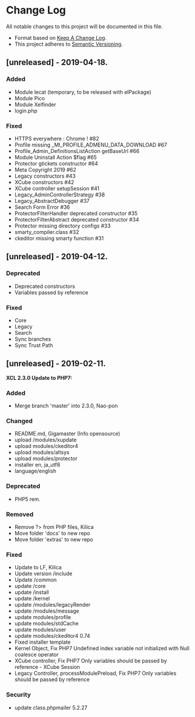 # Change Log

All notable changes to this project will be documented in this file.

- Format based on [Keep A Change Log](https://keepachangelog.com/en/1.0.0/).
- This project adheres to [Semantic Versioning](https://semver.org/).

## [unreleased] - 2019-04-18.

### Added

- Module lecat (temporary, to be released with elPackage)
- Module Pico
- Module Xelfinder
- login.php

### Fixed

- HTTPS everywhere : Chrome ! #82
- Profile missing _MI_PROFILE_ADMENU_DATA_DOWNLOAD #67
- Profile_Admin_DefinitionsListAction getBaseUrl #66
- Module Uninstall Action $flag #65
- Protector gtickets constructor #64
- Meta Copyright 2019 #62
- Legacy constructors #43
- XCube constructors #42
- XCube controller setupSession #41
- Legacy_AdminControllerStrategy #38
- Legacy_AbstractDebugger #37
- Search Form Error #36
- ProtectorFilterHandler deprecated constructor #35
- ProtectorFilterAbstract deprecated constructor #34
- Protector missing directory configs #33
- smarty_compiler.class #32
- ckeditor missing smarty function #31


## [unreleased] - 2019-04-12.

### Deprecated

- Deprecated constructors
- Variables passed by reference

### Fixed

- Core
- Legacy
- Search
- Sync branches
- Sync Trust Path


## [unreleased] - 2019-02-11.

**XCL 2.3.0 Update to PHP7:**

### Added

- Merge branch 'master' into 2.3.0, Nao-pon

### Changed

- README.md, Gigamaster (Info opensource)
- upload /modules/xupdate
- upload modules/ckeditor4
- upload modules/altsys
- upload modules/protector
- installer en, ja_utf8
- language/english

### Deprecated

- PHP5 rem.

### Removed

- Remove ?> from PHP files, Kilica
- Move folder 'docs' to new repo
- Move folder 'extras' to new repo

### Fixed

- Update to LF, Kilica
- Update version /include
- Update /common
- update /core
- update /install
- update /kernel
- update /modules/legacyRender
- update /modules/message
- update modules/profile
- update modules/stdCache
- update modules/user
- update modules/ckeditor4 0.74
- Fixed installer template
- Kernel Object, Fix PHP7 Undefined index variable not initialized with Null coalesce operator
- XCube controller, Fix PHP7 Only variables should be passed by reference - XCube Session
- Legacy Controller, processModulePreload, Fix PHP7 Only variables should be passed by reference

### Security

- update class.phpmailer 5.2.27
